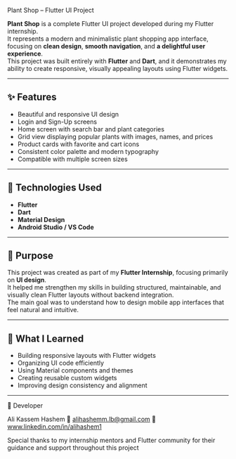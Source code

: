 Plant Shop – Flutter UI Project

**Plant Shop** is a complete Flutter UI project developed during my Flutter internship.  
It represents a modern and minimalistic plant shopping app interface, focusing on **clean design**, **smooth navigation**, and **a delightful user experience**.  
This project was built entirely with **Flutter** and **Dart**, and it demonstrates my ability to create responsive, visually appealing layouts using Flutter widgets.

---

## ✨ Features

- Beautiful and responsive UI design  
- Login and Sign-Up screens  
- Home screen with search bar and plant categories  
- Grid view displaying popular plants with images, names, and prices  
- Product cards with favorite and cart icons  
- Consistent color palette and modern typography  
- Compatible with multiple screen sizes  

---

## 🧰 Technologies Used

- **Flutter**  
- **Dart**  
- **Material Design**  
- **Android Studio / VS Code**

---

## 🧩 Purpose

This project was created as part of my **Flutter Internship**, focusing primarily on **UI design**.  
It helped me strengthen my skills in building structured, maintainable, and visually clean Flutter layouts without backend integration.  
The main goal was to understand how to design mobile app interfaces that feel natural and intuitive.

---

## 🧠 What I Learned

- Building responsive layouts with Flutter widgets  
- Organizing UI code efficiently  
- Using Material components and themes  
- Creating reusable custom widgets  
- Improving design consistency and alignment  

---


👤 Developer

Ali Kassem Hashem
📧 alihashemm.lb@gmail.com
🔗 www.linkedin.com/in/alihashem1

Special thanks to my internship mentors and Flutter community for their guidance and support throughout this project
